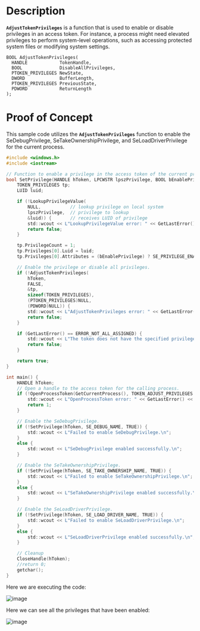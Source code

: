 # Description

**`AdjustTokenPrivileges`** is a function that is used to enable or disable privileges in an access token. For instance, a process might need elevated privileges to perform system-level operations, such as accessing protected system files or modifying system settings.

```
BOOL AdjustTokenPrivileges(
  HANDLE            TokenHandle,
  BOOL              DisableAllPrivileges,
  PTOKEN_PRIVILEGES NewState,
  DWORD             BufferLength,
  PTOKEN_PRIVILEGES PreviousState,
  PDWORD            ReturnLength
);
```

# Proof of Concept

This sample code utilizes the **`AdjustTokenPrivileges`** function to enable the SeDebugPrivilege, SeTakeOwnershipPrivilege, and SeLoadDriverPrivilege for the current process.

```c
#include <windows.h>
#include <iostream>

// Function to enable a privilege in the access token of the current process.
bool SetPrivilege(HANDLE hToken, LPCWSTR lpszPrivilege, BOOL bEnablePrivilege) {
    TOKEN_PRIVILEGES tp;
    LUID luid;

    if (!LookupPrivilegeValue(
        NULL,           // lookup privilege on local system
        lpszPrivilege,  // privilege to lookup 
        &luid)) {       // receives LUID of privilege
        std::wcout << L"LookupPrivilegeValue error: " << GetLastError() << L'\n';
        return false;
    }

    tp.PrivilegeCount = 1;
    tp.Privileges[0].Luid = luid;
    tp.Privileges[0].Attributes = (bEnablePrivilege) ? SE_PRIVILEGE_ENABLED : 0;

    // Enable the privilege or disable all privileges.
    if (!AdjustTokenPrivileges(
        hToken,
        FALSE,
        &tp,
        sizeof(TOKEN_PRIVILEGES),
        (PTOKEN_PRIVILEGES)NULL,
        (PDWORD)NULL)) {
        std::wcout << L"AdjustTokenPrivileges error: " << GetLastError() << L'\n';
        return false;
    }

    if (GetLastError() == ERROR_NOT_ALL_ASSIGNED) {
        std::wcout << L"The token does not have the specified privilege: " << lpszPrivilege << L'\n';
        return false;
    }

    return true;
}

int main() {
    HANDLE hToken;
    // Open a handle to the access token for the calling process.
    if (!OpenProcessToken(GetCurrentProcess(), TOKEN_ADJUST_PRIVILEGES | TOKEN_QUERY, &hToken)) {
        std::wcout << L"OpenProcessToken error: " << GetLastError() << L'\n';
        return 1;
    }

    // Enable the SeDebugPrivilege.
    if (!SetPrivilege(hToken, SE_DEBUG_NAME, TRUE)) {
        std::wcout << L"Failed to enable SeDebugPrivilege.\n";
    }
    else {
        std::wcout << L"SeDebugPrivilege enabled successfully.\n";
    }

    // Enable the SeTakeOwnershipPrivilege.
    if (!SetPrivilege(hToken, SE_TAKE_OWNERSHIP_NAME, TRUE)) {
        std::wcout << L"Failed to enable SeTakeOwnershipPrivilege.\n";
    }
    else {
        std::wcout << L"SeTakeOwnershipPrivilege enabled successfully.\n";
    }

    // Enable the SeLoadDriverPrivilege.
    if (!SetPrivilege(hToken, SE_LOAD_DRIVER_NAME, TRUE)) {
        std::wcout << L"Failed to enable SeLoadDriverPrivilege.\n";
    }
    else {
        std::wcout << L"SeLoadDriverPrivilege enabled successfully.\n";
    }

    // Cleanup
    CloseHandle(hToken);
    //return 0;
    getchar();
}
```

Here we are executing the code:

![image](https://github.com/DebugPrivilege/WindowsAP1/assets/63166600/25f03d9a-ad09-424a-9afa-38b16f37e313)


Here we can see all the privileges that have been enabled:

![image](https://github.com/DebugPrivilege/WindowsAP1/assets/63166600/cf945331-fbb8-433e-af53-77654c9093b0)


